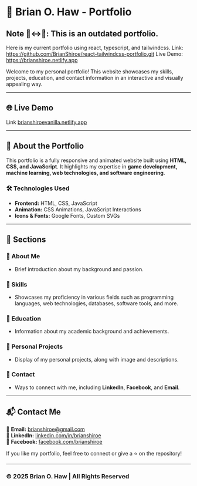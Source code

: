 # 📌 Brian O. Haw - Portfolio

## Note 🙂‍↔📒: This is an outdated portfolio. 
Here is my current portfolio using react, typescript, and tailwindcss. 
Link: https://github.com/BrianShiroe/react-tailwindcss-portfolio.git
Live Demo: https://brianshiroe.netlify.app

Welcome to my personal portfolio! This website showcases my skills, projects, education, and contact information in an interactive and visually appealing way.

---
## 🌐 Live Demo
Link [brianshiroevanilla.netlify.app](https://brianshiroevanilla.netlify.app/)

---

## 📖 About the Portfolio
This portfolio is a fully responsive and animated website built using **HTML, CSS, and JavaScript**. It highlights my expertise in **game development, machine learning, web technologies, and software engineering**.

### 🛠️ Technologies Used
- **Frontend:** HTML, CSS, JavaScript
- **Animation:** CSS Animations, JavaScript Interactions
- **Icons & Fonts:** Google Fonts, Custom SVGs

---

## 📂 Sections
### 🔹 About Me
- Brief introduction about my background and passion.

### 🔹 Skills
- Showcases my proficiency in various fields such as programming languages, web technologies, databases, software tools, and more.

### 🔹 Education
- Information about my academic background and achievements.

### 🔹 Personal Projects
- Display of my personal projects, along with image and descriptions.

### 🔹 Contact
- Ways to connect with me, including **LinkedIn**, **Facebook**, and **Email**.

---

## 📬 Contact Me
📩 **Email:** brianshiroe@gmail.com  
🔗 **LinkedIn:** [linkedin.com/in/brianshiroe](https://linkedin.com/in/brianshiroe)  
🔗 **Facebook:** [facebook.com/brianshiroe](https://facebook.com/brianshiroe)

If you like my portfolio, feel free to connect or give a ⭐ on the repository!

---

### © 2025 Brian O. Haw | All Rights Reserved
